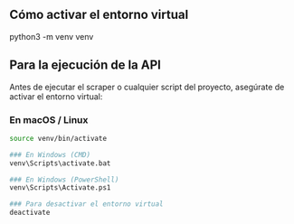 ## Cómo activar el entorno virtual
python3 -m venv venv

## Para la ejecución de la API

Antes de ejecutar el scraper o cualquier script del proyecto, asegúrate de activar el entorno virtual:

### En macOS / Linux
```bash
source venv/bin/activate

### En Windows (CMD)
venv\Scripts\activate.bat

### En Windows (PowerShell)
venv\Scripts\Activate.ps1

### Para desactivar el entorno virtual
deactivate